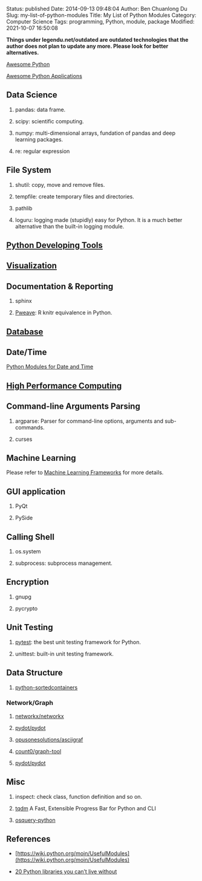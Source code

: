 Status: published
Date: 2014-09-13 09:48:04
Author: Ben Chuanlong Du
Slug: my-list-of-python-modules
Title: My List of Python Modules
Category: Computer Science
Tags: programming, Python, module, package
Modified: 2021-10-07 16:50:08

**Things under legendu.net/outdated are outdated technologies that the author does not plan to update any more. Please look for better alternatives.**

[Awesome Python](https://github.com/vinta/awesome-python)

[Awesome Python Applications](https://github.com/mahmoud/awesome-python-applications)

## Data Science

1. pandas: data frame.

2. scipy: scientific computing.

3. numpy: multi-dimensional arrays, fundation of pandas and deep learning packages.

4. re: regular expression

## File System

1. shutil: copy, move and remove files.

2. tempfile: create temporary files and directories.

3. pathlib

5. loguru: logging made (stupidly) easy for Python. It is a much better alternative than the built-in logging module.

## [Python Developing Tools](http://www.legendu.net/misc/blog/useful-tools-for-python-developing/)

## [Visualization](http://www.legendu.net/misc/blog/python-modules-for-visualization/)

## Documentation & Reporting

1. sphinx

2. [Pweave](https://github.com/mpastell/Pweave): R knitr equivalence in Python.

## [Database](http://www.legendu.net/misc/blog/odbc-vs-jdbc-in-python/)

## Date/Time

[Python Modules for Date and Time](http://www.legendu.net/misc/blog/python-modules-for-date-and-time)

## [High Performance Computing](http://www.legendu.net/misc/blog/high-performance-computing-in-python/)

## Command-line Arguments Parsing

1. argparse: Parser for command-line options, arguments and sub-commands.

2. curses

## Machine Learning

Please refer to
[Machine Learning Frameworks](http://www.legendu.net/misc/blog/machine-learning-libraries-computing-frames-programming-languages/#machine-learning-frames)
for more details.

## GUI application

1. PyQt

2. PySide

## Calling Shell

1. os.system

2. subprocess: subprocess management.

## Encryption

1. gnupg

2. pycrypto

## Unit Testing

1. [pytest](https://github.com/pytest-dev/pytest): the best unit testing framework for Python.

2. unittest: built-in unit testing framework.

## Data Structure

1. [python-sortedcontainers](https://github.com/grantjenks/python-sortedcontainers)

### Network/Graph

1. [networkx/networkx](https://github.com/networkx/networkx)

2. [pydot/pydot](https://github.com/pydot/pydot)

3. [opusonesolutions/asciigraf](https://github.com/opusonesolutions/asciigraf)

4. [count0/graph-tool](https://git.skewed.de/count0/graph-tool)

5. [pydot/pydot](https://github.com/pydot/pydot)

## Misc

1. inspect: check class, function definition and so on.

2. [tqdm](http://www.legendu.net/misc/blog/python-tqdm/) A Fast, Extensible Progress Bar for Python and CLI

3. [osquery-python](https://github.com/osquery/osquery-python)

## References

- [https://wiki.python.org/moin/UsefulModules](https://wiki.python.org/moin/UsefulModules)

- [20 Python libraries you can’t live without](https://freepythontips.wordpress.com/2013/07/30/20-python-libraries-you-cant-live-without/)

